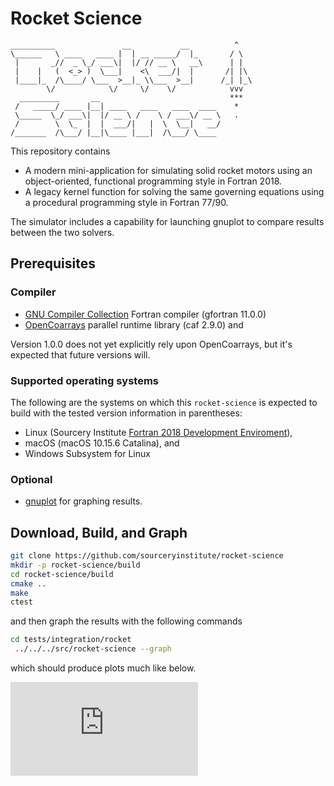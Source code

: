 Rocket Science
==============

```
__________               __           __          ^
\______   \ ____   ____ |  | __ _____/  |_       / \
 |       _//  _ \_/ ___\|  |/ // __ \   __\      | |
 |    |   (  <_> )  \___|    <\  ___/|  |       /| |\
 |____|_  /\____/ \___  >__|_ \\___  >__|      /_| |_\
        \/            \/     \/    \/            vvv
  _________       __                             ***
 /   _____/ ____ |__| ____   ____   ____  ____    *
 \_____  \_/ ___\|  |/ __ \ /    \ / ___\/ __ \   .
 /        \  \_  |  |  ___/|   |  \  \__|   __/
/_______  /\___/ |__|\____ |___|  /\___/ \____
```

This repository contains

* A modern mini-application for simulating solid rocket motors using an
  object-oriented, functional programming style in Fortran 2018.
* A legacy kernel function for solving the same governing equations
  using a procedural programming style in Fortran 77/90.

The simulator includes a capability for launching gnuplot to
compare results between the two solvers.

Prerequisites
-------------
### Compiler

* [GNU Compiler Collection] Fortran compiler (gfortran 11.0.0)
* [OpenCoarrays] parallel runtime library (caf 2.9.0) and

Version 1.0.0 does not yet explicitly rely upon OpenCoarrays,
but it's expected that future versions will.

### Supported operating systems

The following are the systems on which this `rocket-science` is expected
to build with the tested version information in parentheses:

* Linux (Sourcery Institute [Fortran 2018 Development Enviroment]),
* macOS (macOS 10.15.6 Catalina), and
* Windows Subsystem for Linux

### Optional
* [gnuplot] for graphing results.

Download, Build, and Graph
--------------------------
```bash
git clone https://github.com/sourceryinstitute/rocket-science
mkdir -p rocket-science/build
cd rocket-science/build
cmake ..
make
ctest
```
and then graph the results with the following commands
```bash
cd tests/integration/rocket
 ../../../src/rocket-science --graph
```
which should produce plots much like below.

![Thrust history](https://github.com/sourceryinstitute/rocket-science/files/5211924/thrust.pdf)


[Fortran 2018 Development Enviroment]: http://www.sourceryinstitute.org
[GNU Compiler Collection]: https://gcc.gnu.org
[OpenCoarrays]: https://github.com/sourceryinstitute/opencoarrays
[gnuplot]: http://www.gnuplot.info

